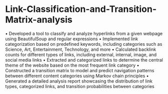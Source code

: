 # Link-Classification-and-Transition-Matrix-analysis
• Developed a tool to classify and analyze hyperlinks from a given webpage using BeautifulSoup and regular expressions
• Implemented link categorization based on predefined keywords, including categories such as Science, Art, Entertainment, Technology, and more
• Calculated backlink counts for different types of links, including external, internal, image, and social media links
• Extracted and categorized links to determine the central theme of the website based on the most frequent link category
• Constructed a transition matrix to model and predict navigation patterns between different content categories using Markov chain principles
• Generated a detailed analysis report showcasing the distribution of link types, categorized links, and transition probabilities between categories
